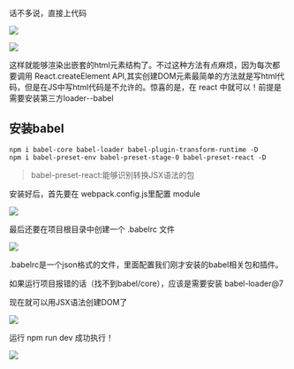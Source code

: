 话不多说，直接上代码

![](https://i.imgur.com/yPBBxt4.png)

![](https://i.imgur.com/oX7cKBk.png)

这样就能够渲染出嵌套的html元素结构了。不过这种方法有点麻烦，因为每次都要调用 React.createElement API,其实创建DOM元素最简单的方法就是写html代码，但是在JS中写html代码是不允许的。惊喜的是，在 react 中就可以！前提是需要安装第三方loader--babel

## 安装babel

    npm i babel-core babel-loader babel-plugin-transform-runtime -D
    npm i babel-preset-env babel-preset-stage-0 babel-preset-react -D
> babel-preset-react:能够识别转换JSX语法的包

安装好后，首先要在 webpack.config.js里配置 module

![](https://i.imgur.com/fRa6R4G.png)

最后还要在项目根目录中创建一个 .babelrc 文件

![](https://i.imgur.com/d9txiIM.png)

.babelrc是一个json格式的文件，里面配置我们刚才安装的babel相关包和插件。

如果运行项目报错的话（找不到babel/core），应该是需要安装 babel-loader@7

现在就可以用JSX语法创建DOM了

![](https://i.imgur.com/Xp6agQq.png)

运行 npm run dev 成功执行！

![](https://i.imgur.com/aSt83G2.png)